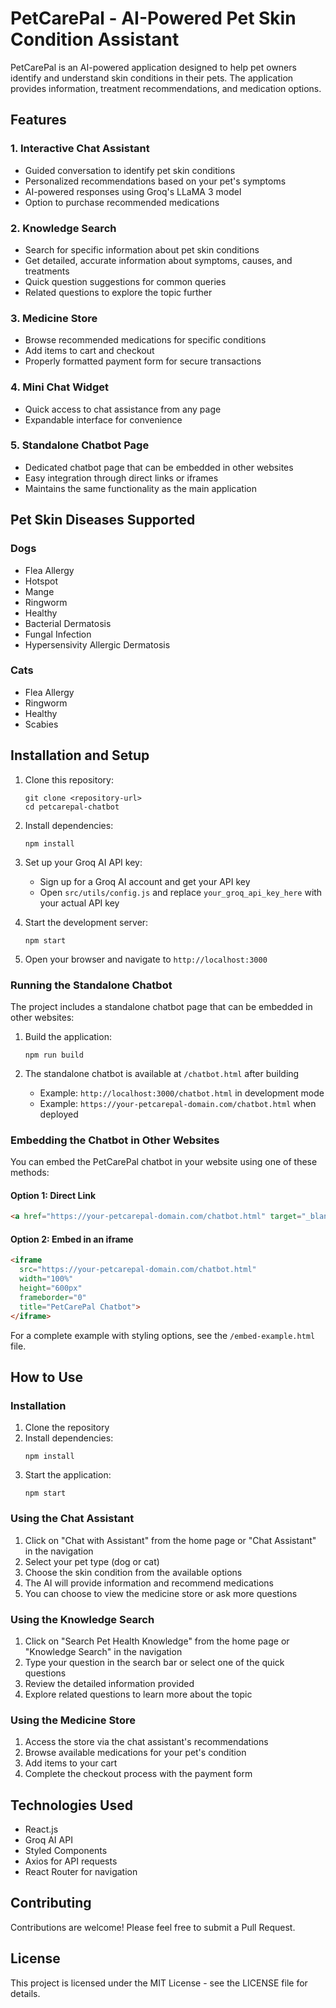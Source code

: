# PetCarePal - AI-Powered Pet Skin Condition Assistant

PetCarePal is an AI-powered application designed to help pet owners identify and understand skin conditions in their pets. The application provides information, treatment recommendations, and medication options.

## Features

### 1. Interactive Chat Assistant
- Guided conversation to identify pet skin conditions
- Personalized recommendations based on your pet's symptoms
- AI-powered responses using Groq's LLaMA 3 model
- Option to purchase recommended medications

### 2. Knowledge Search
- Search for specific information about pet skin conditions
- Get detailed, accurate information about symptoms, causes, and treatments
- Quick question suggestions for common queries
- Related questions to explore the topic further

### 3. Medicine Store
- Browse recommended medications for specific conditions
- Add items to cart and checkout
- Properly formatted payment form for secure transactions

### 4. Mini Chat Widget
- Quick access to chat assistance from any page
- Expandable interface for convenience

### 5. Standalone Chatbot Page
- Dedicated chatbot page that can be embedded in other websites
- Easy integration through direct links or iframes
- Maintains the same functionality as the main application

## Pet Skin Diseases Supported

### Dogs
- Flea Allergy
- Hotspot
- Mange
- Ringworm
- Healthy
- Bacterial Dermatosis
- Fungal Infection
- Hypersensivity Allergic Dermatosis

### Cats
- Flea Allergy
- Ringworm
- Healthy
- Scabies

## Installation and Setup

1. Clone this repository:
   ```
   git clone <repository-url>
   cd petcarepal-chatbot
   ```

2. Install dependencies:
   ```
   npm install
   ```

3. Set up your Groq AI API key:
   - Sign up for a Groq AI account and get your API key
   - Open `src/utils/config.js` and replace `your_groq_api_key_here` with your actual API key

4. Start the development server:
   ```
   npm start
   ```

5. Open your browser and navigate to `http://localhost:3000`

### Running the Standalone Chatbot

The project includes a standalone chatbot page that can be embedded in other websites:

1. Build the application:
   ```
   npm run build
   ```

2. The standalone chatbot is available at `/chatbot.html` after building
   - Example: `http://localhost:3000/chatbot.html` in development mode
   - Example: `https://your-petcarepal-domain.com/chatbot.html` when deployed

### Embedding the Chatbot in Other Websites

You can embed the PetCarePal chatbot in your website using one of these methods:

#### Option 1: Direct Link
```html
<a href="https://your-petcarepal-domain.com/chatbot.html" target="_blank">Open Pet Health Assistant</a>
```

#### Option 2: Embed in an iframe
```html
<iframe 
  src="https://your-petcarepal-domain.com/chatbot.html" 
  width="100%" 
  height="600px" 
  frameborder="0" 
  title="PetCarePal Chatbot">
</iframe>
```

For a complete example with styling options, see the `/embed-example.html` file.

## How to Use

### Installation

1. Clone the repository
2. Install dependencies:
   ```
   npm install
   ```
3. Start the application:
   ```
   npm start
   ```

### Using the Chat Assistant

1. Click on "Chat with Assistant" from the home page or "Chat Assistant" in the navigation
2. Select your pet type (dog or cat)
3. Choose the skin condition from the available options
4. The AI will provide information and recommend medications
5. You can choose to view the medicine store or ask more questions

### Using the Knowledge Search

1. Click on "Search Pet Health Knowledge" from the home page or "Knowledge Search" in the navigation
2. Type your question in the search bar or select one of the quick questions
3. Review the detailed information provided
4. Explore related questions to learn more about the topic

### Using the Medicine Store

1. Access the store via the chat assistant's recommendations
2. Browse available medications for your pet's condition
3. Add items to your cart
4. Complete the checkout process with the payment form

## Technologies Used

- React.js
- Groq AI API
- Styled Components
- Axios for API requests
- React Router for navigation

## Contributing

Contributions are welcome! Please feel free to submit a Pull Request.

## License

This project is licensed under the MIT License - see the LICENSE file for details. 